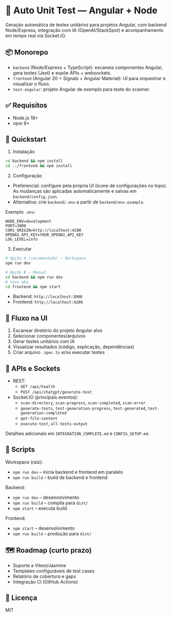 # 🧪 Auto Unit Test — Angular + Node

Geração automática de testes unitários para projetos Angular, com backend Node/Express, integração com IA (OpenAI/StackSpot) e acompanhamento em tempo real via Socket.IO.

## 📦 Monorepo

- `backend` (Node/Express + TypeScript): escaneia componentes Angular, gera testes (Jest) e expõe APIs + websockets.
- `frontend` (Angular 20 + Signals + Angular Material): UI para orquestrar e visualizar o fluxo.
- `test-angular`: projeto Angular de exemplo para teste do scanner.

## ✅ Requisitos

- Node.js 18+
- npm 9+

## 🚀 Quickstart

1) Instalação

```bash
cd backend && npm install
cd ../frontend && npm install
```

2) Configuração

- Preferencial: configure pela própria UI (ícone de configurações no topo). As mudanças são aplicadas automaticamente e salvas em `backend/config.json`.
- Alternativa: crie `backend/.env` a partir de `backend/env.example`.

Exemplo `.env`:
```env
NODE_ENV=development
PORT=3000
CORS_ORIGIN=http://localhost:4200
OPENAI_API_KEY=YOUR_OPENAI_API_KEY
LOG_LEVEL=info
```

3) Executar

```bash
# Opção A (recomendada) — Workspace
npm run dev

# Opção B — Manual
cd backend && npm run dev
# nova aba
cd frontend && npm start
```

- Backend: `http://localhost:3000`
- Frontend: `http://localhost:4200`

## 🧭 Fluxo na UI

1. Escanear diretório do projeto Angular alvo
2. Selecionar componentes/arquivos
3. Gerar testes unitários com IA
4. Visualizar resultados (código, explicação, dependências)
5. Criar arquivo `.spec.ts` e/ou executar testes

## 🔌 APIs e Sockets

- REST:
  - `GET /api/health`
  - `POST /api/chatgpt/generate-test`
- Socket.IO (principais eventos):
  - `scan-directory`, `scan-progress`, `scan-completed`, `scan-error`
  - `generate-tests`, `test-generation-progress`, `test-generated`, `test-generation-completed`
  - `get-file-content`
  - `execute-test`, `all-tests-output`

Detalhes adicionais em `INTEGRATION_COMPLETE.md` e `CONFIG_SETUP.md`.

## 🧰 Scripts

Workspace (raiz):
- `npm run dev` – inicia backend e frontend em paralelo
- `npm run build` – build de backend e frontend

Backend:
- `npm run dev` – desenvolvimento
- `npm run build` – compila para `dist/`
- `npm start` – executa build

Frontend:
- `npm start` – desenvolvimento
- `npm run build` – produção para `dist/`

## 🗺️ Roadmap (curto prazo)

- Suporte a Vitest/Jasmine
- Templates configuráveis de test cases
- Relatório de cobertura e gaps
- Integração CI (GitHub Actions)

## 📄 Licença

MIT
